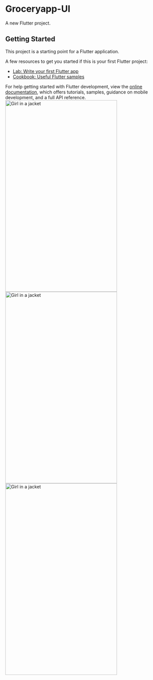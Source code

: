 # Groceryapp-UI

A new Flutter project.

## Getting Started

This project is a starting point for a Flutter application.

A few resources to get you started if this is your first Flutter project:

- [Lab: Write your first Flutter app](https://docs.flutter.dev/get-started/codelab)
- [Cookbook: Useful Flutter samples](https://docs.flutter.dev/cookbook)

For help getting started with Flutter development, view the
[online documentation](https://docs.flutter.dev/), which offers tutorials,
samples, guidance on mobile development, and a full API reference.
<img src="https://user-images.githubusercontent.com/107548555/204977326-b9f26455-0505-4062-9565-e35ffcb7b95b.png" alt="Girl in a jacket" width="350" height="600">
<img src="https://user-images.githubusercontent.com/107548555/204977338-67ab32ba-9942-409b-8536-6f25aaa7186e.png" alt="Girl in a jacket" width="350" height="600">
<img src="https://user-images.githubusercontent.com/107548555/204977343-35e8d2b4-3f0f-403f-913f-6687ff0ed6f7.png" alt="Girl in a jacket" width="350" height="600">
